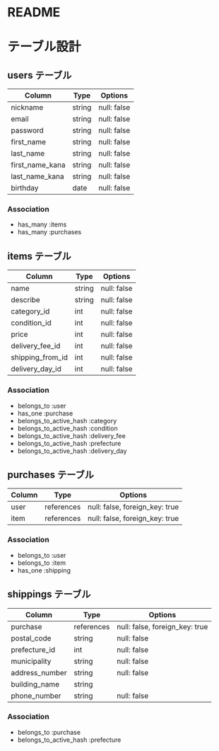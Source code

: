 # README

# テーブル設計
## users テーブル
| Column   | Type   | Options     |
| -------- | ------ | ----------- |
| nickname     | string | null: false |
| email    | string | null: false |
| password | string | null: false |
| first_name | string | null: false |
| last_name | string | null: false |
| first_name_kana | string | null: false |
| last_name_kana | string | null: false |
| birthday | date | null: false |

### Association
- has_many :items
- has_many :purchases


## items テーブル
| Column   | Type   | Options     |
| -------- | ------ | ----------- |
| name | string | null: false |
| describe      |string | null: false |
| category_id      | int   | null: false |
| condition_id   | int   | null: false |
| price      | int | null: false | 
| delivery_fee_id      | int | null: false | 
| shipping_from_id     | int | null: false | 
| delivery_day_id    | int | null: false | 



### Association
- belongs_to :user
- has_one :purchase
- belongs_to_active_hash :category
- belongs_to_active_hash :condition
- belongs_to_active_hash :delivery_fee
- belongs_to_active_hash :prefecture
- belongs_to_active_hash :delivery_day

 

## purchases テーブル
| Column | Type       | Options                        |
| ------ | ---------- | ------------------------------ |
| user   | references | null: false, foreign_key: true |
| item   | references | null: false, foreign_key: true |

### Association
- belongs_to :user
- belongs_to :item
- has_one :shipping


## shippings テーブル
| Column | Type       | Options                        |
| ------ | ---------- | ------------------------------ |
| purchase   | references | null: false, foreign_key: true |
| postal_code| string | null: false |
| prefecture_id| int | null: false　|
| municipality| string | null: false |
| address_number | string | null: false |
| building_name| string |  |
| phone_number| string | null: false |

### Association
- belongs_to :purchase
- belongs_to_active_hash :prefecture

